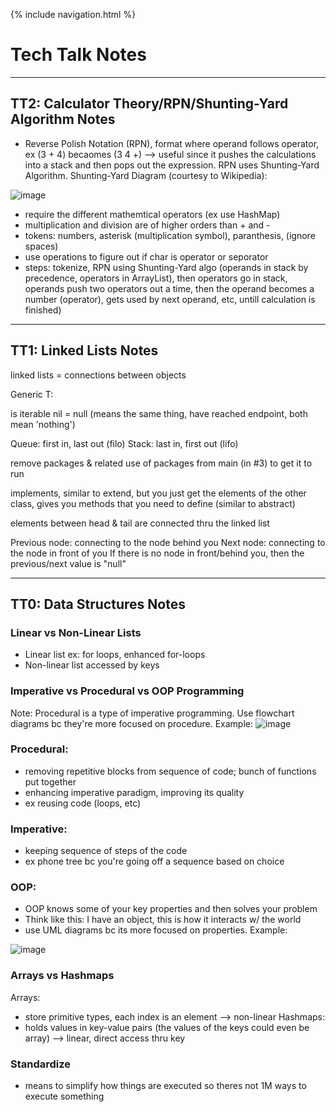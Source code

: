 {% include navigation.html %}

# Tech Talk Notes

----------------------------------------------------------------------------------------------------------------------------------------------------
## TT2: Calculator Theory/RPN/Shunting-Yard Algorithm Notes 

- Reverse Polish Notation (RPN), format where operand follows operator, ex (3 + 4) becaomes (3 4 +) --> useful since it pushes the calculations into a stack and then pops out the expression. RPN uses Shunting-Yard Algorithm. Shunting-Yard Diagram (courtesy to Wikipedia): 

![image](https://user-images.githubusercontent.com/89210546/159739377-99a198cb-c0e7-4007-be01-4d34859e69ea.png)

- require the different mathemtical operators (ex use HashMap)
- multiplication and division are of higher orders than + and - 
- tokens: numbers, asterisk (multiplication symbol), paranthesis, (ignore spaces)
- use operations to figure out if char is operator or seporator 
- steps: tokenize, RPN using Shunting-Yard algo (operands in stack by precedence, operators in ArrayList), then operators go in stack, operands push two operators out a time, then the operand becomes a number (operator), gets used by next operand, etc, untill calculation is finished)





----------------------------------------------------------------------------------------------------------------------------------------------------
## TT1: Linked Lists Notes

linked lists = connections between objects

Generic T:

is iterable
nil = null (means the same thing, have reached endpoint, both mean 'nothing')

Queue: first in, last out (filo)
Stack: last in, first out (lifo) 

remove packages & related use of packages from main (in #3) to get it to run

implements, similar to extend, but you just get the elements of the other class, gives you methods that you need to define (similar to abstract)

elements between head & tail are connected thru the linked list

Previous node: connecting to the node behind you Next node: connecting to the node in front of you If there is no node in front/behind you, then the previous/next value is "null"

----------------------------------------------------------------------------------------------------------------------------------------------------

## TT0: Data Structures Notes 

### Linear vs Non-Linear Lists
* Linear list ex: for loops, enhanced for-loops
* Non-linear list accessed by keys 

### Imperative vs Procedural vs OOP Programming

Note: Procedural is a type of imperative programming. Use flowchart diagrams bc they're more focused on procedure. Example:
![image](https://user-images.githubusercontent.com/89210546/157569808-2d83674a-d189-460e-b6f1-f148319da472.png)

### Procedural:
- removing repetitive blocks from sequence of code; bunch of functions put together
- enhancing imperative paradigm, improving its quality
- ex reusing code (loops, etc) 

### Imperative:
- keeping sequence of steps of the code 
- ex phone tree bc you're going off a sequence based on choice

### OOP:
- OOP knows some of your key properties and then solves your problem 
- Think like this: I have an object, this is how it interacts w/ the world
- use UML diagrams bc its more focused on properties. Example: 

![image](https://user-images.githubusercontent.com/89210546/157569887-8385823a-751b-4c8f-9e01-6b53f5be97d0.png)

### Arrays vs Hashmaps 
Arrays: 
- store primitive types, each index is an element --> non-linear 
Hashmaps:
- holds values in key-value pairs (the values of the keys could even be array) --> linear, direct access thru key

### Standardize
- means to simplify how things are executed so theres not 1M ways to execute something
